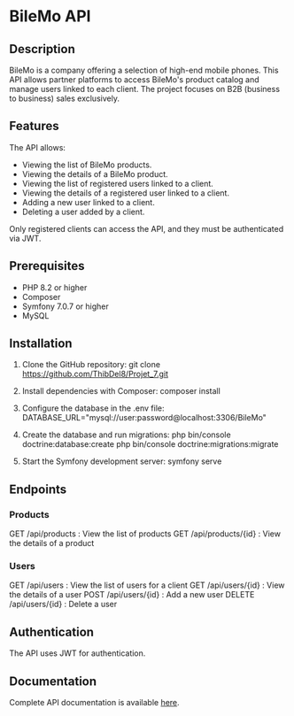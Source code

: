 # BileMo API

## Description

BileMo is a company offering a selection of high-end mobile phones. This API allows partner platforms to access BileMo's product catalog and manage users linked to each client. The project focuses on B2B (business to business) sales exclusively.

## Features

The API allows:

- Viewing the list of BileMo products.
- Viewing the details of a BileMo product.
- Viewing the list of registered users linked to a client.
- Viewing the details of a registered user linked to a client.
- Adding a new user linked to a client.
- Deleting a user added by a client.

Only registered clients can access the API, and they must be authenticated via JWT.

## Prerequisites

- PHP 8.2 or higher
- Composer
- Symfony 7.0.7 or higher
- MySQL

## Installation

1. Clone the GitHub repository:
   git clone https://github.com/ThibDel8/Projet_7.git

2. Install dependencies with Composer:
composer install

3. Configure the database in the .env file:
DATABASE_URL="mysql://user:password@localhost:3306/BileMo"

4. Create the database and run migrations:
php bin/console doctrine:database:create
php bin/console doctrine:migrations:migrate

5. Start the Symfony development server:
symfony serve

## Endpoints

### Products
GET /api/products : View the list of products
GET /api/products/{id} : View the details of a product

### Users
GET /api/users : View the list of users for a client
GET /api/users/{id} : View the details of a user
POST /api/users/{id} : Add a new user
DELETE /api/users/{id} : Delete a user

## Authentication
The API uses JWT for authentication.

## Documentation
Complete API documentation is available [here](https://127.0.0.1:8000/api/doc).
